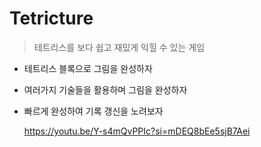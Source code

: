 # Tetricture

> 테트리스를 보다 쉽고 재밌게 익힐 수 있는 게임

- 테트리스 블록으로 그림을 완성하자
- 여러가지 기술들을 활용하며 그림을 완성하자
- 빠르게 완성하여 기록 갱신을 노려보자

  https://youtu.be/Y-s4mQvPPIc?si=mDEQ8bEe5sjB7Aei
